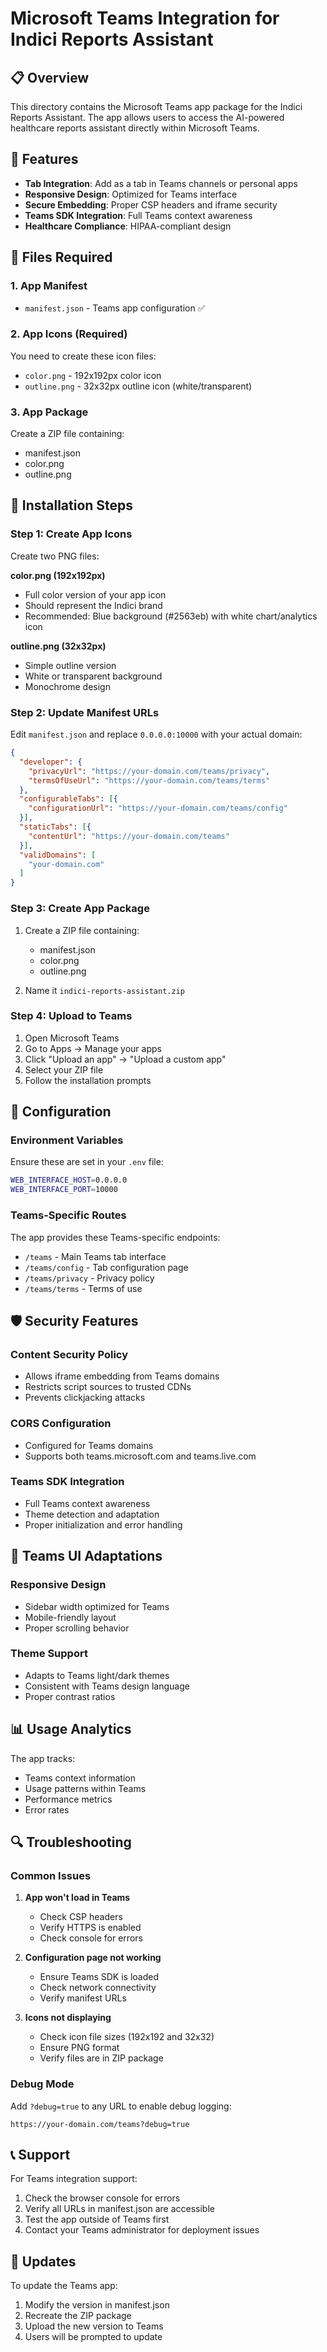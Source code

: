 # Microsoft Teams Integration for Indici Reports Assistant

## 📋 Overview

This directory contains the Microsoft Teams app package for the Indici Reports Assistant. The app allows users to access the AI-powered healthcare reports assistant directly within Microsoft Teams.

## 🎯 Features

- **Tab Integration**: Add as a tab in Teams channels or personal apps
- **Responsive Design**: Optimized for Teams interface
- **Secure Embedding**: Proper CSP headers and iframe security
- **Teams SDK Integration**: Full Teams context awareness
- **Healthcare Compliance**: HIPAA-compliant design

## 📁 Files Required

### 1. App Manifest
- `manifest.json` - Teams app configuration ✅

### 2. App Icons (Required)
You need to create these icon files:

- `color.png` - 192x192px color icon
- `outline.png` - 32x32px outline icon (white/transparent)

### 3. App Package
Create a ZIP file containing:
- manifest.json
- color.png  
- outline.png

## 🚀 Installation Steps

### Step 1: Create App Icons

Create two PNG files:

**color.png (192x192px)**
- Full color version of your app icon
- Should represent the Indici brand
- Recommended: Blue background (#2563eb) with white chart/analytics icon

**outline.png (32x32px)**  
- Simple outline version
- White or transparent background
- Monochrome design

### Step 2: Update Manifest URLs

Edit `manifest.json` and replace `0.0.0.0:10000` with your actual domain:

```json
{
  "developer": {
    "privacyUrl": "https://your-domain.com/teams/privacy",
    "termsOfUseUrl": "https://your-domain.com/teams/terms"
  },
  "configurableTabs": [{
    "configurationUrl": "https://your-domain.com/teams/config"
  }],
  "staticTabs": [{
    "contentUrl": "https://your-domain.com/teams"
  }],
  "validDomains": [
    "your-domain.com"
  ]
}
```

### Step 3: Create App Package

1. Create a ZIP file containing:
   - manifest.json
   - color.png
   - outline.png

2. Name it `indici-reports-assistant.zip`

### Step 4: Upload to Teams

1. Open Microsoft Teams
2. Go to Apps → Manage your apps
3. Click "Upload an app" → "Upload a custom app"
4. Select your ZIP file
5. Follow the installation prompts

## 🔧 Configuration

### Environment Variables

Ensure these are set in your `.env` file:

```bash
WEB_INTERFACE_HOST=0.0.0.0
WEB_INTERFACE_PORT=10000
```

### Teams-Specific Routes

The app provides these Teams-specific endpoints:

- `/teams` - Main Teams tab interface
- `/teams/config` - Tab configuration page
- `/teams/privacy` - Privacy policy
- `/teams/terms` - Terms of use

## 🛡️ Security Features

### Content Security Policy
- Allows iframe embedding from Teams domains
- Restricts script sources to trusted CDNs
- Prevents clickjacking attacks

### CORS Configuration
- Configured for Teams domains
- Supports both teams.microsoft.com and teams.live.com

### Teams SDK Integration
- Full Teams context awareness
- Theme detection and adaptation
- Proper initialization and error handling

## 🎨 Teams UI Adaptations

### Responsive Design
- Sidebar width optimized for Teams
- Mobile-friendly layout
- Proper scrolling behavior

### Theme Support
- Adapts to Teams light/dark themes
- Consistent with Teams design language
- Proper contrast ratios

## 📊 Usage Analytics

The app tracks:
- Teams context information
- Usage patterns within Teams
- Performance metrics
- Error rates

## 🔍 Troubleshooting

### Common Issues

1. **App won't load in Teams**
   - Check CSP headers
   - Verify HTTPS is enabled
   - Check console for errors

2. **Configuration page not working**
   - Ensure Teams SDK is loaded
   - Check network connectivity
   - Verify manifest URLs

3. **Icons not displaying**
   - Check icon file sizes (192x192 and 32x32)
   - Ensure PNG format
   - Verify files are in ZIP package

### Debug Mode

Add `?debug=true` to any URL to enable debug logging:
```
https://your-domain.com/teams?debug=true
```

## 📞 Support

For Teams integration support:
1. Check the browser console for errors
2. Verify all URLs in manifest.json are accessible
3. Test the app outside of Teams first
4. Contact your Teams administrator for deployment issues

## 🔄 Updates

To update the Teams app:
1. Modify the version in manifest.json
2. Recreate the ZIP package
3. Upload the new version to Teams
4. Users will be prompted to update
